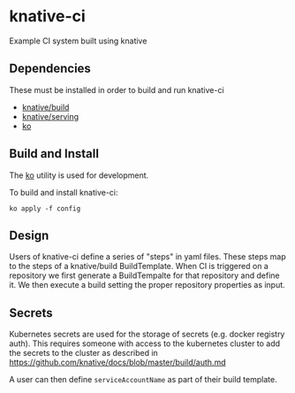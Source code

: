 # knative-ci

Example CI system built using knative

## Dependencies

These must be installed in order to build and run knative-ci

* [knative/build](https://github.com/knative/build)
* [knative/serving](https://github.com/knative/serving)
* [ko](https://github.com/google/go-containerregistry/tree/master/cmd/ko)


## Build and Install

The [ko](https://github.com/google/go-containerregistry/tree/master/cmd/ko) utility is used for development.

To build and install knative-ci:

```shell
ko apply -f config
```

## Design

Users of knative-ci define a series of "steps" in yaml files. These steps
map to the steps of a knative/build BuildTemplate. When CI is triggered on a
repository we first generate a BuildTempalte for that repository and define
it. We then execute a build setting the proper repository properties as input.

## Secrets

Kubernetes secrets are used for the storage of secrets (e.g. docker registry
auth). This requires someone with access to the kubernetes cluster to add the
secrets to the cluster as described in https://github.com/knative/docs/blob/master/build/auth.md

A user can then define `serviceAccountName` as part of their build template.
